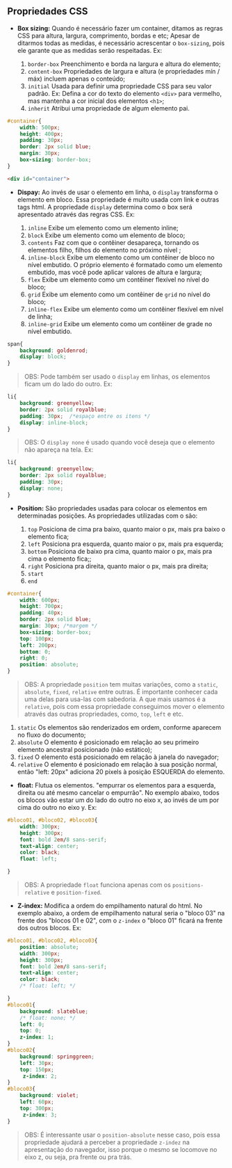 ## Propriedades CSS

- **Box sizing:** Quando é necessário fazer um container, ditamos as regras CSS para altura, largura, comprimento, bordas e etc; Apesar de ditarmos todas as medidas, é necessário acrescentar o `box-sizing`, pois ele garante que as medidas serão respeitadas. Ex:
   
    1. `border-box` Preenchimento e borda na largura e altura do elemento;
    2. `content-box` Propriedades de largura e altura (e propriedades mín / máx) incluem apenas o conteúdo;
    3. `initial` Usada para definir uma propriedade CSS para seu valor padrão. Ex: Defina a cor do texto do elemento `<div>` para vermelho, mas mantenha a cor inicial dos elementos `<h1>`;
    4. `inherit` Atribui uma propriedade de algum elemento pai.
    
```css
#container{
    width: 500px;
    height: 400px;
    padding: 30px;
    border: 2px solid blue;
    margin: 30px;
    box-sizing: border-box;
}
```
```html
<div id="container">
```
- **Dispay:** Ao invés de usar o elemento em linha, o `display` transforma o elemento em bloco. Essa propriedade é muito usada com link e outras tags html. A propriedade `display` determina como o box será apresentado através das regras CSS. Ex:
   
    1. `inline` Exibe um elemento como um elemento inline;
    2. `block` Exibe um elemento como um elemento de bloco;
    3. `contents` Faz com que o contêiner desapareça, tornando os elementos filho, filhos do elemento no próximo nível ;
    4. `inline-block` Exibe um elemento como um contêiner de bloco no nível embutido. O próprio elemento é formatado como um elemento embutido, mas você pode aplicar valores de altura e largura;
    5. `flex` Exibe um elemento como um contêiner flexível no nível do bloco;
    6. `grid` Exibe um elemento como um contêiner de `grid` no nível do bloco;
    7. `inline-flex` Exibe um elemento como um contêiner flexível em nível de linha;
    8. `inline-grid` Exibe um elemento como um contêiner de grade no nível embutido.

```css
span{
    background: goldenrod;
    display: block;
}
```
> OBS: Pode também ser usado o `display` em linhas, os elementos ficam um do lado do outro. Ex:
```css
li{
    background: greenyellow;
    border: 2px solid royalblue;
    padding: 30px;  /*espaço entre os itens */
    display: inline-block;
}
```
> OBS: O `display none` é usado quando você deseja que o elemento não apareça na tela. Ex: 
```css
li{
    background: greenyellow;
    border: 2px solid royalblue;
    padding: 30px;
    display: none;
}
```

- **Position:** São propriedades usadas para colocar os elementos em determinadas posições. As propriedades utilizadas com o  são:

    1. `top` Posiciona de cima pra baixo, quanto maior o px, mais pra baixo o elemento fica;
    2. `left` Posiciona pra esquerda, quanto maior o px, mais pra esquerda;
    3. `bottom` Posiciona de baixo pra cima, quanto maior o px, mais pra cima o elemento fica;;
    4. `right` Posiciona pra direita, quanto maior o px, mais pra direita;
    6. `start`
    7. `end`

```css
#container{
    width: 600px;
    height: 700px;
    padding: 40px;
    border: 2px solid blue;
    margin: 30px; /*margem */
    box-sizing: border-box;
    top: 100px;
    left: 200px;
    bottom: 0;
    right: 0;
    position: absolute;
}
```
> OBS: A propriedade `position` tem muitas variações, como a `static`, `absolute`, `fixed`, `relative` entre outras. É importante conhecer cada uma delas para usa-las com sabedoria. A que mais usamos é a `relative`, pois com essa propriedade conseguimos mover o elemento através das outras propriedades, como, `top`, `left` e etc.

   1. `static` Os elementos são renderizados em ordem, conforme aparecem no fluxo do documento;
   2. `absolute` O elemento é posicionado em relação ao seu primeiro elemento ancestral posicionado (não estático);
   3. `fixed` O elemento está posicionado em relação à janela do navegador;
   4. `relative` O elemento é posicionado em relação à sua posição normal, então "left: 20px" adiciona 20 pixels à posição ESQUERDA do elemento.



- **float:** Flutua os elementos. "empurrar os elementos para a esquerda, direita ou até mesmo cancelar o empurrão". No exemplo abaixo, todos os blocos vão estar um do lado do outro no eixo x, ao invés de um por cima do outro no eixo y. Ex:
```css
#bloco01, #bloco02, #bloco03{
    width: 300px;
    height: 300px;
    font: bold 2em/8 sans-serif;
    text-align: center;
    color: black;
    float: left;

}
```
> OBS: A propriedade `float` funciona apenas com os `positions-relative` e `position-fixed`.

- **Z-index:**  Modifica a ordem do empilhamento natural do html. No exemplo abaixo, a ordem de empilhamento natural seria o "bloco 03" na frente dos "blocos 01 e 02", com o `z-index` o "bloco 01" ficará na frente dos outros blocos. Ex:
```css
#bloco01, #bloco02, #bloco03{
    position: absolute;
    width: 300px;
    height: 300px;
    font: bold 2em/8 sans-serif;
    text-align: center;
    color: black;
    /* float: left; */

}
#bloco01{
    background: slateblue;
    /* float: none; */
    left: 0;
    top: 0;
    z-index: 1;
}
#bloco02{
    background: springgreen;
    left: 30px;
    top: 150px;
     z-index: 2;
}
#bloco03{
    background: violet;
    left: 60px;
    top: 300px;
     z-index: 3;
}
```
> OBS: É interessante usar o `position-absolute` nesse caso, pois essa propriedade ajudará a perceber a propriedade `z-indez` na apresentação do navegador, isso porque o mesmo se locomove no eixo z, ou seja, pra frente ou pra trás.
